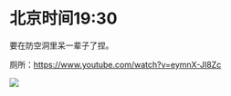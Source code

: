 # 北京时间19:30

要在防空洞里呆一辈子了捏。

厕所：https://www.youtube.com/watch?v=eymnX-JI8Zc

<img style="max-height: 600px;" src="https://z3.ax1x.com/2021/03/25/6XSAk4.png"></img>